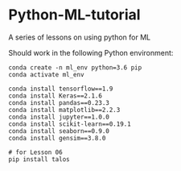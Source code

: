 # Python-ML-tutorial
A series of lessons on using python for ML


Should work in the following Python environment:
```
conda create -n ml_env python=3.6 pip
conda activate ml_env

conda install tensorflow==1.9
conda install Keras==2.1.6
conda install pandas==0.23.3
conda install matplotlib==2.2.3
conda install jupyter==1.0.0
conda install scikit-learn==0.19.1
conda install seaborn==0.9.0
conda install gensim==3.8.0

# for Lesson 06
pip install talos 
```


